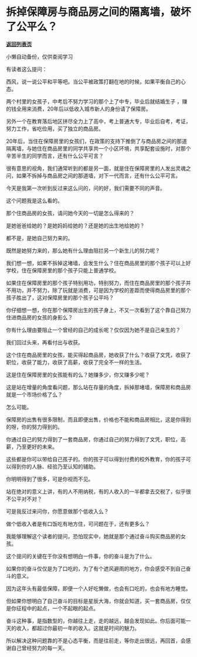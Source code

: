 # 拆掉保障房与商品房之间的隔离墙，破坏了公平么？

[**返回列表页**](/gzh/记忆承载3)

小懒自动备份，仅供查阅学习

有读者这么提问：

  

西风，说一说公平和平等吧。当公平被政策打翻在地的时候，如果平衡自己的心态。

  

两个村里的女孩子，中考后不努力学习的那个上了中专，毕业后就结婚生子 ，赚的钱全用来消费，20年后以低收入城市新人的身份请了保障房。

  

另外一个在教育落后地区拼尽全力上了高中，考上普通大专，毕业后自考，考证，努力工作，省吃俭用，买了独立的商品房。

  

20年后，当住在保障房里的女孩们，在政策的支持下推倒了与商品房之间的那道隔离墙，与她住在商品房里的同学共享共一个小区环境，共享配套设施时，对那个辛苦半生的同学而言，还有什么公平可言？

  

很有意思的视角，我们通常听到的都是另一面，就是住在保障房里的人发出灵魂之问，如果不拆掉与商品房之间的那道墙，对下一代而言，还有什么公平可言。  

  

今天是我第一次听到反过来这么问的，问的好，我们需要不同的声音。

  

这个问题我是这么看的。  

  

那个住商品房的女孩，请问她今天的一切是怎么得来的？

  

是她爸爸给她的？是她妈妈给她的？还是她的出生地给她的？

  

都不是，是她自己努力来的。

  

既然是她努力来的，那么她有什么理由阻拦另一个新生儿的努力呢？

  

我们想一想，如果不拆掉这堵墙，会发生什么？住在商品房里的那个孩子可以上好学校，住在保障房里的那个孩子只能上普通学校。  

  

如果住在保障房里的那个孩子特别用功，特别努力，而住在商品房里的那个孩子并不用功，并不努力，除了玩就是消费，可是因为学校的差距而使得商品房里的那个孩子胜出了，这对保障房里的那个孩子公平吗？  

  

你仔细想一想，你在那个保障房出生的孩子身上，不又一次看到了这个靠自己努力住进商品房的女孩的身影么？

  

你有什么理由要阻止一个曾经的自己的成长呢？仅仅因为她不是自己亲生的？  

  

我们回过头来，再看付出与收获。  

  

这个住在商品房里的女孩，能买得起商品房，她收获了什么？收获了文凭，收获了职位，收获了能力，收获了高薪，收获了完全不一样的生活。

  

这是住在保障房里的女孩能有的么？她赚多少，你又赚多少呢？

  

这是站在增量的角度看问题，那么站在存量的角度，拆掉那堵墙，保障房和商品房就是一个市场价格了么？

  

怎么可能。

  

保障房的出售有很多限制，而且即便出售，价格也不能和商品房相比，这是你得到的呀，你的努力得到的。

  

你通过自己的努力得到了一套商品房，你通过自己的努力得到了文凭，职位，高薪，乃至更好的未来。

  

这些都是你可以带给自己孩子的。你的孩子可以得到付费的校外教育，你的孩子可以得到你的人脉、经验乃至认知的辅助。

  

你明明得到了很多，可是你视而不见。  

  

站在绝对的意义上讲，有的人不用纳税，有的人收入的一半都拿去交税了，似乎很不公平对不对？

  

可是我反过来问你，你愿意做那个低收入么？  

  

做个低收入者是有口饭吃有地方住，可问题在于，还有更多么？  

  

我能够理解这个读者的提问，恐怕现实中，她就是那个通过奋斗购买商品房的女孩。  

  

这个提问的关键在于你没有想明白一件事，你的奋斗是为了什么。  

  

如果你的奋斗仅仅是为了口吃的，为了有个遮风避雨的地方，你会感受不到自己奋斗的意义。

  

因为这年头有最低保障，即便一个人好吃懒做，也会有口吃的，也会有地方睡觉。

  

但如果你想明白了自己奋斗的目标是星辰大海，你就会知道，买一套商品房，仅仅是你征程中的起点，一个不起眼的起点。

  

奋斗这种事，是指数型的，你越往上走，走的越远，越会发现如此。你后面可能一天的收入，都超过你最初一年的收入。这就是时间的魅力。  

  

所以解决这种问题靠的不是心态平衡，而是往前走，等你走出很远，再回首，会感谢自己曾经努力的每一天。

